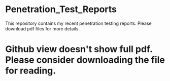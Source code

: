 # Penetration_Test_Reports
This repository contains my recent penetration testing reports. Please download pdf files for more details.
# Github view doesn't show full pdf. Please consider downloading the file for reading.
